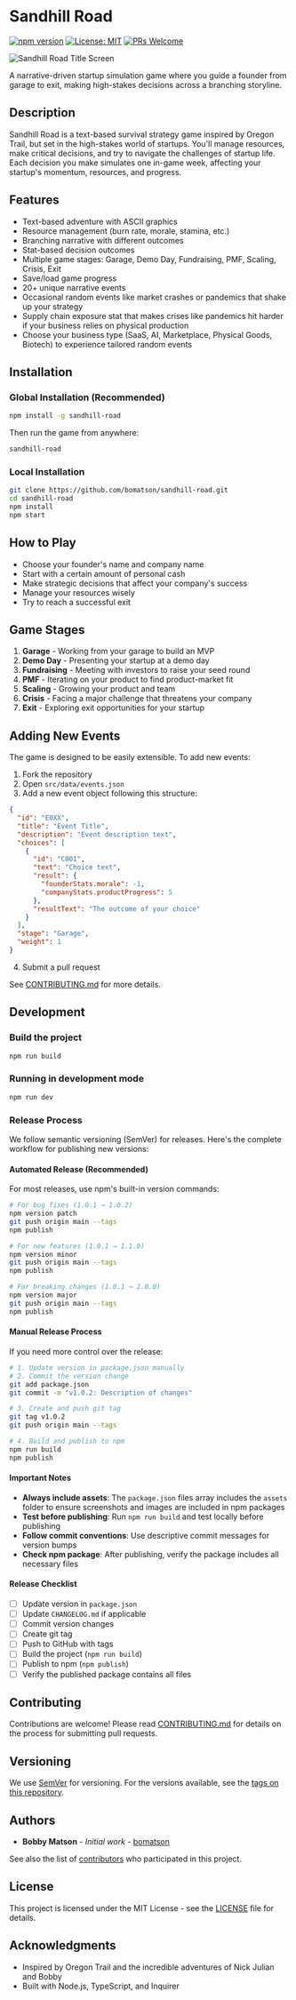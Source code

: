 # Sandhill Road

[![npm version](https://img.shields.io/npm/v/sandhill-road.svg)](https://www.npmjs.com/package/sandhill-road)
[![License: MIT](https://img.shields.io/badge/License-MIT-yellow.svg)](https://opensource.org/licenses/MIT)
[![PRs Welcome](https://img.shields.io/badge/PRs-welcome-brightgreen.svg)](./CONTRIBUTING.md)

![Sandhill Road Title Screen](https://raw.githubusercontent.com/bomatson/sandhill-road/main/assets/title-screen.png)

A narrative-driven startup simulation game where you guide a founder from garage to exit, making high-stakes decisions across a branching storyline.

## Description

Sandhill Road is a text-based survival strategy game inspired by Oregon Trail, but set in the high-stakes world of startups. You'll manage resources, make critical decisions, and try to navigate the challenges of startup life. Each decision you make simulates one in-game week, affecting your startup's momentum, resources, and progress.

## Features

- Text-based adventure with ASCII graphics
- Resource management (burn rate, morale, stamina, etc.)
- Branching narrative with different outcomes
- Stat-based decision outcomes
- Multiple game stages: Garage, Demo Day, Fundraising, PMF, Scaling, Crisis, Exit
- Save/load game progress
- 20+ unique narrative events
- Occasional random events like market crashes or pandemics that shake up your strategy
- Supply chain exposure stat that makes crises like pandemics hit harder if your business relies on physical production
- Choose your business type (SaaS, AI, Marketplace, Physical Goods, Biotech) to
  experience tailored random events

## Installation

### Global Installation (Recommended)

```bash
npm install -g sandhill-road
```

Then run the game from anywhere:

```bash
sandhill-road
```

### Local Installation

```bash
git clone https://github.com/bomatson/sandhill-road.git
cd sandhill-road
npm install
npm start
```

## How to Play

- Choose your founder's name and company name
- Start with a certain amount of personal cash
- Make strategic decisions that affect your company's success
- Manage your resources wisely
- Try to reach a successful exit

## Game Stages

1. **Garage** - Working from your garage to build an MVP
2. **Demo Day** - Presenting your startup at a demo day
3. **Fundraising** - Meeting with investors to raise your seed round
4. **PMF** - Iterating on your product to find product-market fit
5. **Scaling** - Growing your product and team
6. **Crisis** - Facing a major challenge that threatens your company
7. **Exit** - Exploring exit opportunities for your startup

## Adding New Events

The game is designed to be easily extensible. To add new events:

1. Fork the repository
2. Open `src/data/events.json`
3. Add a new event object following this structure:

```json
{
  "id": "E0XX",
  "title": "Event Title",
  "description": "Event description text",
  "choices": [
    {
      "id": "C001",
      "text": "Choice text",
      "result": {
        "founderStats.morale": -1,
        "companyStats.productProgress": 5
      },
      "resultText": "The outcome of your choice"
    }
  ],
  "stage": "Garage",
  "weight": 1
}
```

4. Submit a pull request

See [CONTRIBUTING.md](./CONTRIBUTING.md) for more details.

## Development

### Build the project

```bash
npm run build
```

### Running in development mode

```bash
npm run dev
```

### Release Process

We follow semantic versioning (SemVer) for releases. Here's the complete workflow for publishing new versions:

#### Automated Release (Recommended)

For most releases, use npm's built-in version commands:

```bash
# For bug fixes (1.0.1 → 1.0.2)
npm version patch
git push origin main --tags
npm publish

# For new features (1.0.1 → 1.1.0)
npm version minor
git push origin main --tags
npm publish

# For breaking changes (1.0.1 → 2.0.0)
npm version major
git push origin main --tags
npm publish
```

#### Manual Release Process

If you need more control over the release:

```bash
# 1. Update version in package.json manually
# 2. Commit the version change
git add package.json
git commit -m "v1.0.2: Description of changes"

# 3. Create and push git tag
git tag v1.0.2
git push origin main --tags

# 4. Build and publish to npm
npm run build
npm publish
```

#### Important Notes

- **Always include assets**: The `package.json` files array includes the `assets` folder to ensure screenshots and images are included in npm packages
- **Test before publishing**: Run `npm run build` and test locally before publishing
- **Follow commit conventions**: Use descriptive commit messages for version bumps
- **Check npm package**: After publishing, verify the package includes all necessary files

#### Release Checklist

- [ ] Update version in `package.json`
- [ ] Update `CHANGELOG.md` if applicable
- [ ] Commit version changes
- [ ] Create git tag
- [ ] Push to GitHub with tags
- [ ] Build the project (`npm run build`)
- [ ] Publish to npm (`npm publish`)
- [ ] Verify the published package contains all files

## Contributing

Contributions are welcome! Please read [CONTRIBUTING.md](./CONTRIBUTING.md) for details on the process for submitting pull requests.

## Versioning

We use [SemVer](http://semver.org/) for versioning. For the versions available, see the [tags on this repository](https://github.com/bomatson/sandhill-road/tags).

## Authors

* **Bobby Matson** - *Initial work* - [bomatson](https://github.com/bomatson)

See also the list of [contributors](https://github.com/bomatson/sandhill-road/contributors) who participated in this project.

## License

This project is licensed under the MIT License - see the [LICENSE](LICENSE) file for details.

## Acknowledgments

- Inspired by Oregon Trail and the incredible adventures of Nick Julian and Bobby
- Built with Node.js, TypeScript, and Inquirer  
